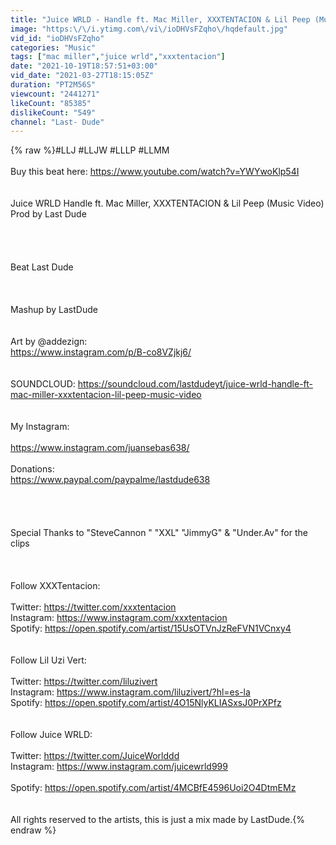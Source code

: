 ```yaml
---
title: "Juice WRLD - Handle ft. Mac Miller, XXXTENTACION & Lil Peep (Music Video)"
image: "https:\/\/i.ytimg.com\/vi\/ioDHVsFZqho\/hqdefault.jpg"
vid_id: "ioDHVsFZqho"
categories: "Music"
tags: ["mac miller","juice wrld","xxxtentacion"]
date: "2021-10-19T18:57:51+03:00"
vid_date: "2021-03-27T18:15:05Z"
duration: "PT2M56S"
viewcount: "2441271"
likeCount: "85385"
dislikeCount: "549"
channel: "Last- Dude"
---
```

{% raw %}#LLJ​ #LLJW​ #LLLP #LLMM<br /><br />Buy this beat here: <a rel="nofollow" target="blank" href="https://www.youtube.com/watch?v=YWYwoKlp54I">https://www.youtube.com/watch?v=YWYwoKlp54I</a><br /><br /><br />Juice WRLD Handle ft. Mac Miller, XXXTENTACION &amp; Lil Peep (Music Video) Prod by Last Dude<br /><br /><br /><br /><br />Beat Last Dude<br /><br /><br /><br />Mashup by LastDude<br /><br /><br />Art by @addezign:<br /><a rel="nofollow" target="blank" href="https://www.instagram.com/p/B-co8VZjkj6/">https://www.instagram.com/p/B-co8VZjkj6/</a><br /><br /><br />SOUNDCLOUD: <a rel="nofollow" target="blank" href="https://soundcloud.com/lastdudeyt/juice-wrld-handle-ft-mac-miller-xxxtentacion-lil-peep-music-video">https://soundcloud.com/lastdudeyt/juice-wrld-handle-ft-mac-miller-xxxtentacion-lil-peep-music-video</a><br /><br /><br />My Instagram:<br /><br /><a rel="nofollow" target="blank" href="https://www.instagram.com/juansebas638/​">https://www.instagram.com/juansebas638/​</a><br /><br />Donations: <br /><a rel="nofollow" target="blank" href="https://www.paypal.com/paypalme/lastdude638">https://www.paypal.com/paypalme/lastdude638</a><br /><br /><br /><br /><br />Special Thanks to &quot;SteveCannon &quot; &quot;XXL&quot; &quot;JimmyG&quot; &amp; &quot;Under.Av&quot; for the clips<br /><br /><br /><br />Follow XXXTentacion:<br /><br />Twitter: <a rel="nofollow" target="blank" href="https://twitter.com/xxxtentacion">https://twitter.com/xxxtentacion</a><br />Instagram: <a rel="nofollow" target="blank" href="https://www.instagram.com/xxxtentacion">https://www.instagram.com/xxxtentacion</a><br />Spotify: <a rel="nofollow" target="blank" href="https://open.spotify.com/artist/15UsOTVnJzReFVN1VCnxy4">https://open.spotify.com/artist/15UsOTVnJzReFVN1VCnxy4</a><br /><br /><br />Follow Lil Uzi Vert:<br /><br />Twitter: <a rel="nofollow" target="blank" href="https://twitter.com/liluzivert">https://twitter.com/liluzivert</a><br />Instagram: <a rel="nofollow" target="blank" href="https://www.instagram.com/liluzivert/?hl=es-la">https://www.instagram.com/liluzivert/?hl=es-la</a><br />Spotify: <a rel="nofollow" target="blank" href="https://open.spotify.com/artist/4O15NlyKLIASxsJ0PrXPfz">https://open.spotify.com/artist/4O15NlyKLIASxsJ0PrXPfz</a><br /><br /><br />Follow Juice WRLD:<br /><br />Twitter: <a rel="nofollow" target="blank" href="https://twitter.com/JuiceWorlddd">https://twitter.com/JuiceWorlddd</a><br />Instagram: <a rel="nofollow" target="blank" href="https://www.instagram.com/juicewrld999">https://www.instagram.com/juicewrld999</a><br /><br />Spotify: <a rel="nofollow" target="blank" href="https://open.spotify.com/artist/4MCBfE4596Uoi2O4DtmEMz">https://open.spotify.com/artist/4MCBfE4596Uoi2O4DtmEMz</a><br /><br /><br />All rights reserved to the artists, this is just a mix made by LastDude.{% endraw %}
